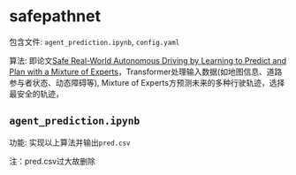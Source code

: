 # safepathnet

包含文件: `agent_prediction.ipynb`, `config.yaml`

算法: 即论文[Safe Real-World Autonomous Driving by Learning to Predict and Plan with a Mixture of Experts](https://arxiv.org/abs/2211.02131)，Transformer处理输入数据(如地图信息、道路参与者状态、动态障碍等), Mixture of Experts方预测未来的多种行驶轨迹，选择最安全的轨迹，

## `agent_prediction.ipynb`

功能: 实现以上算法并输出`pred.csv`

注：pred.csv过大故删除